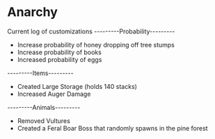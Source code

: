 # Anarchy
Current log of customizations
---------Probability---------
+ Increase probability of honey dropping off tree stumps
+ Increase probability of books
+ Increased probability of eggs

---------Items---------
+ Created Large Storage (holds 140 stacks)
+ Increased Auger Damage

---------Animals---------
+ Removed Vultures
+ Created a Feral Boar Boss that randomly spawns in the pine forest
